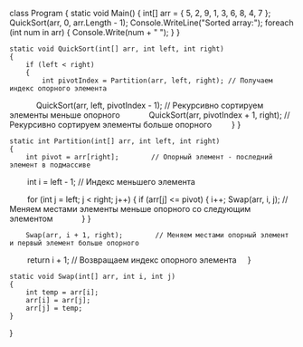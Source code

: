class Program
{
    static void Main()
    {
        int[] arr = { 5, 2, 9, 1, 3, 6, 8, 4, 7 };
        QuickSort(arr, 0, arr.Length - 1);
        Console.WriteLine("Sorted array:");
        foreach (int num in arr)
        {
            Console.Write(num + " ");
        }
    }

    static void QuickSort(int[] arr, int left, int right)
    {
        if (left < right)
        {
            int pivotIndex = Partition(arr, left, right); // Получаем индекс опорного элемента
            QuickSort(arr, left, pivotIndex - 1);         // Рекурсивно сортируем элементы меньше опорного
            QuickSort(arr, pivotIndex + 1, right);        // Рекурсивно сортируем элементы больше опорного
        }
    }

    static int Partition(int[] arr, int left, int right)
    {
        int pivot = arr[right];        // Опорный элемент - последний элемент в подмассиве
        int i = left - 1;        // Индекс меньшего элемента

        for (int j = left; j < right; j++)
        {
            if (arr[j] <= pivot)
            {
                i++;
                Swap(arr, i, j);        // Меняем местами элементы меньше опорного со следующим элементом
            }
        }

        Swap(arr, i + 1, right);        // Меняем местами опорный элемент и первый элемент больше опорного
        return i + 1;        // Возвращаем индекс опорного элемента
    }

    static void Swap(int[] arr, int i, int j)
    {
        int temp = arr[i];
        arr[i] = arr[j];
        arr[j] = temp;
    }
}

